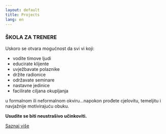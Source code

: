 ```yaml
---
layout: default
title: Projects
lang: en
---
```


### ŠKOLA ZA TRENERE

Uskoro se otvara mogućnost da svi vi koji:

* vodite timove ljudi
* educirate klijente
* uvježbavate polaznike
* držite radionice
* održavate seminare
* nastavne jedinice
* facilirate ciljana okupljanja

u formalnom ili neformalnom okviru...napokon prođete cjelovitu, temeljitu i navjažnije motivirajuću obuku.

**Usudite se biti neustrašivo učinkoviti.**

<p>
  <a class="project-details btn btn-primary" href="{{ site.baseurl }}en/contact">
    <i class="icon-link"></i>
    Saznaj više
  </a>
</p>
